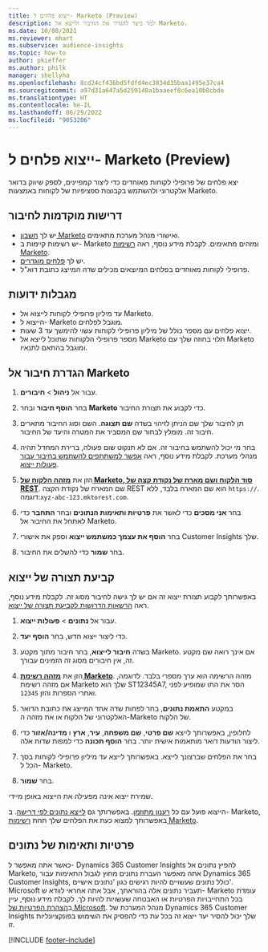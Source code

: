 ```yaml
---
title: ייצוא פלחים ל- Marketo‏ (Preview)
description: למד כיצד להגדיר את החיבור ולייצא אל Marketo.
ms.date: 10/08/2021
ms.reviewer: mhart
ms.subservice: audience-insights
ms.topic: how-to
author: pkieffer
ms.author: philk
manager: shellyha
ms.openlocfilehash: 8cd24cf436bd5fdfd4ec3834d35baa1495e37ca4
ms.sourcegitcommit: a97d31a647a5d259140a1baaeef8c6ea10b8cbde
ms.translationtype: HT
ms.contentlocale: he-IL
ms.lasthandoff: 06/29/2022
ms.locfileid: "9053206"
---
```

# <a name="export-segments-to-marketo-preview"></a>ייצוא פלחים ל- Marketo‏ (Preview)

יצא פלחים של פרופילי לקוחות מאוחדים כדי ליצור קמפיינים, לספק שיווק בדואר אלקטרוני ולהשתמש בקבוצות ספציפיות של לקוחות באמצעות Marketo​.

## <a name="prerequisites-for-connection"></a>דרישות מוקדמות לחיבור

-   יש לך [חשבון Marketo](https://login.marketo.com/) ואישורי מנהל מערכת מתאימים.
-   יש רשימות קיימות ב- Marketo ומזהים מתאימים. לקבלת מידע נוסף, ראה [רשימות Marketo](https://docs.marketo.com/display/public/DOCS/Understanding+Static+Lists).
-   יש לך [פלחים מוגדרים](segments.md).
-   פרופילי לקוחות מאוחדים בפלחים המיוצאים מכילים שדה המייצג כתובת דוא"ל.

## <a name="known-limitations"></a>מגבלות ידועות

- עד מיליון פרופילי לקוחות לייצוא אל Marketo.
- הייצוא ל- Marketo מוגבל לפלחים.
- ייצוא פלחים עם מספר כולל של מיליון פרופילי לקוחות עשוי להימשך עד 3 שעות. 
- מספר פרופילי הלקוחות שתוכל לייצא אל Marketo תלוי בחוזה שלך עם Marketo ומוגבל בהתאם לתנאיו.

## <a name="set-up-connection-to-marketo"></a>הגדרת חיבור אל Marketo

1. עבור אל **ניהול** > **חיבורים**.

1. בחר **הוסף חיבור** ובחר **Marketo** כדי לקבוע את תצורת החיבור.

1. תן לחיבור שלך שם הניתן לזיהוי בשדה **שם תצוגה**. השם וסוג החיבור מתארים חיבור זה. מומלץ לבחור שם המסביר את המטרה והיעד של החיבור.

1. בחר מי יכול להשתמש בחיבור זה. אם לא תנקוט שום פעולה, ברירת המחדל תהיה מנהלי מערכת. לקבלת מידע נוסף, ראה [אפשר למשתתפים להשתמש בחיבור עבור פעולות ייצוא](connections.md#allow-contributors-to-use-a-connection-for-exports).

1. הזן את **[מזהה הלקוח של Marketo, סוד הלקוח ושם מארח של נקודת קצה של REST](https://developers.marketo.com/rest-api/authentication/)**. שם המארח של נקודת הקצה REST הוא שם המארח בלבד, ללא `https://`. דוגמה:`xyz-abc-123.mktorest.com`. 

1. בחר **אני מסכים** כדי לאשר את **פרטיות ותאימות הנתונים** ובחר **התחבר** כדי לאתחל את החיבור אל Marketo.

1. בחר **הוסף את עצמך כמשתמש ייצוא** וספק את אישורי Customer Insights שלך.

1. בחר **שמור** כדי להשלים את החיבור.

## <a name="configure-an-export"></a>קביעת תצורה של ייצוא

באפשרותך לקבוע תצורת ייצוא זה אם יש לך גישה לחיבור מסוג זה. לקבלת מידע נוסף, ראה [הרשאות הדרושות לקביעת תצורה של ייצוא](export-destinations.md#set-up-a-new-export).

1. עבור אל **נתונים** > **פעולות ייצוא**.

1. כדי ליצור ייצוא חדש, בחר **הוסף יעד**.

1. בשדה **חיבור לייצוא**, בחר חיבור מתוך מקטע Marketo. אם אינך רואה שם מקטע זה, אין חיבורים מסוג זה הזמינים עבורך.

1. הזן את **[מזהה רשימת Marketo](https://docs.marketo.com/display/public/DOCS/Understanding+Static+Lists)**. מזהה הרשימה הוא ערך מספרי בלבד. לדוגמה, אם מזהה רשימת Marketo שלך הוא ST12345A7, הסר את התו שמופיע לפני ואחרי הספרות והזן `12345`. 

1. במקטע **התאמת נתונים**, בחר לפחות שדה אחד המייצג את כתובת הדואר האלקטרוני של הלקוח או את מזהה ה-Marketo של הלקוח. 

1. לחלופין, באפשרותך לייצא **שם פרטי**, **שם משפחה**, **עיר**, **ארץ** ו **מדינה/אזור** כדי ליצור הודעות דואר מותאמות אישית יותר. בחר **הוסף תכונה** כדי למפות שדות אלה.

1. בחר את הפלחים שברצונך לייצא. באפשרותך לייצא עד מיליון פרופילי לקוחות בסך הכל ל- Marketo.

1. בחר **שמור**.

שמירת ייצוא אינה מפעילה את הייצוא באופן מיידי.

הייצוא פועל עם כל [רענון מתוזמן](system.md#schedule-tab). באפשרותך גם [לייצא נתונים לפי דרישה](export-destinations.md#run-exports-on-demand). ב- Marketo, באפשרותך למצוא כעת את הפלחים שלך תחת [רשימות Marketo](https://docs.marketo.com/display/public/DOCS/Understanding+Static+Lists).


## <a name="data-privacy-and-compliance"></a>פרטיות ותאימות של נתונים

כאשר אתה מאפשר ל- Dynamics 365 Customer Insights להפיץ נתונים אל Marketo, אתה מאפשר העברת נתונים מחוץ לגבול התאימות עבור Dynamics 365 Customer Insights, כולל נתונים שעשויים להיות רגישים כגון 'נתונים אישיים'. Microsoft תעביר נתונים אלה בהוראתך, אבל אתה אחראי לוודא ש- Marketo עומדת בכל התחייבויות הפרטיות או האבטחה שעשויות להיות לך. לקבלת מידע נוסף, עיין ב[הצהרת הפרטיות של Microsoft](https://go.microsoft.com/fwlink/?linkid=396732).
מנהל המערכת של Dynamics 365 Customer Insights שלך יכול להסיר יעד ייצוא זה בכל עת כדי להפסיק את השימוש בפונקציונליות זו.


[!INCLUDE [footer-include](includes/footer-banner.md)]
